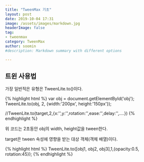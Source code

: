 ```yaml
---
title: "TweenMax 기초"
layout: post
date: 2019-10-04 17:31
image: /assets/images/markdown.jpg
headerImage: false
tag:
- tweenmax
category: TweenMax
author: soomin
#description: Markdown summary with different options

---
```


## 트윈 사용법

가장 일반적은 유형은 TweenLite.to()이다.

{% highlight html %}
  var obj = document.getElementById('obj');
  TweenLite.to(obj, 2, {width:'200px', height:'150px'});

  //TweenLite.to(target,2,{x:'',y:'',rotation:'',ease:'',delay:'',....})
{% endhighlight %}

위 코드는 2초동안 obj의 width, height값을 tween한다.


target은 tween 속성에 영향을 받는 대상 객체(객체 배열)이다.

{% highlight html %}
  TweenLite.to([obj1, obj2, obj3],1,{opacity:0.5, rotation:45});
{% endhighlight %}
